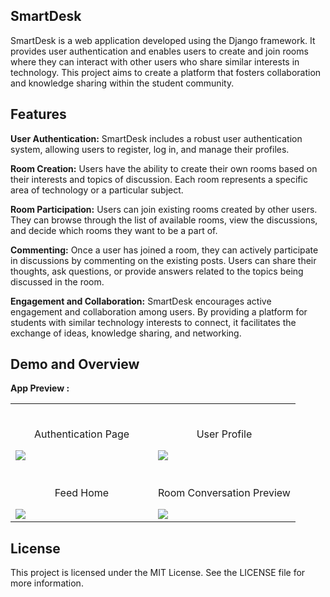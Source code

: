 ## SmartDesk

SmartDesk is a web application developed using the Django framework. It provides user authentication and enables users to create and join rooms where they can interact with other users who share similar interests in technology. This project aims to create a platform that fosters collaboration and knowledge sharing within the student community.

## Features

**User Authentication:** SmartDesk includes a robust user authentication system, allowing users to register, log in, and manage their profiles.

**Room Creation:** Users have the ability to create their own rooms based on their interests and topics of discussion. Each room represents a specific area of technology or a particular subject.

**Room Participation:** Users can join existing rooms created by other users. They can browse through the list of available rooms, view the discussions, and decide which rooms they want to be a part of.

**Commenting:** Once a user has joined a room, they can actively participate in discussions by commenting on the existing posts. Users can share their thoughts, ask questions, or provide answers related to the topics being discussed in the room.

**Engagement and Collaboration:** SmartDesk encourages active engagement and collaboration among users. By providing a platform for students with similar technology interests to connect, it facilitates the exchange of ideas, knowledge sharing, and networking.

## Demo and Overview

**App Preview :**

<table width="100%"> 
<tr>
<td width="50%">      
&nbsp; 
<br>
<p align="center">
  Authentication Page
</p>
<img src="https://github.com/Mohammedvaraliya/smart_desk-djangoApp/assets/95087498/ea9af242-076f-40eb-a075-17c9f316f894">
</td> 
<td width="50%">
<br>
<p align="center">
  User Profile
</p>
<img src="https://github.com/Mohammedvaraliya/smart_desk-djangoApp/assets/95087498/326183c8-1aa4-4ef6-9d86-331607a0e8d9">  
</td>
</tr>
<tr>
<td width="50%">
<br>
<p align="center">
  Feed Home
</p>
<img src="https://github.com/Mohammedvaraliya/smart_desk-djangoApp/assets/95087498/ecf8782b-28f0-4d69-9877-5b2db671f0f9">  
</td>
<td width="50%">
<br>
<p align="center">
  Room Conversation Preview
</p>
<img src="https://github.com/Mohammedvaraliya/smart_desk-djangoApp/assets/95087498/9a08f281-72a9-4239-ac9b-76500b5f885d">  
</td>
</tr>
</table>


## License

This project is licensed under the MIT License. See the LICENSE file for more information.
